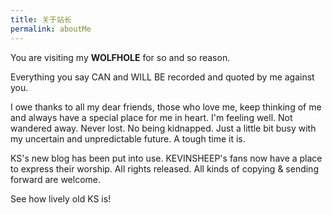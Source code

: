 ```yaml
---
title: 关于站长
permalink: aboutMe
---
```


You are visiting my **WOLFHOLE** for so and so reason.
<!-- Please leave a message.
However, you have the right to remain silent.
If you give up that right,  -->Everything you say CAN and WILL BE recorded and quoted by me against you.

<!-- 你因为某种原因光临寒舍
请留言
当然，你有权保持缄默
如果你放弃这种权利，那么你说的每一句话都可以并将会被记录和被我引用 -->

I owe thanks to all my dear friends, those who love me, keep thinking of me and always have a special place for me in heart.
I'm feeling well. Not wandered away. Never lost. No being kidnapped. Just a little bit busy with my uncertain and unpredictable future. A tough time it is.
<!-- New photographs uploaded to my Qzone album recently. -->

<!-- 谢谢所有牵挂我关注我最新动态的朋友
我很好，没有失踪，只是有点忙
常会放些新照片到空间，可以去瞻仰膜拜一下
版权所有，欢迎转载 -->

KS's new blog has been put into use.
KEVINSHEEP's fans now have a place to express their worship.
All rights released. All kinds of copying & sending forward are welcome.

See how lively old KS is!

<!-- 新博客已投入使用
来看看渐渐老去的我多有生命力吧！ -->